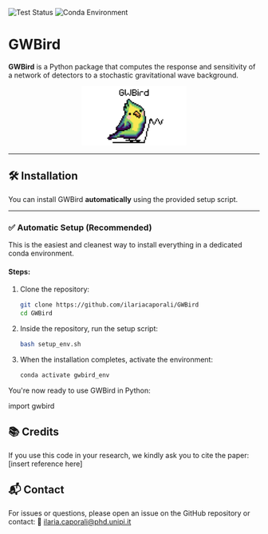 ![Test Status](https://img.shields.io/badge/Tests-Passed-brightgreen)
![Conda Environment](https://img.shields.io/badge/environment-conda-green?logo=anaconda)


# GWBird 


**GWBird** is a Python package that computes the response and sensitivity of a network of detectors to a stochastic gravitational wave background.

<p align='center'>
   <img src='GWBirdlogo.png' alt='logo' width='210'>
</p>

---

## 🛠 Installation

You can install GWBird **automatically** using the provided setup script.

---

### ✅ Automatic Setup (Recommended)

This is the easiest and cleanest way to install everything in a dedicated conda environment.

#### Steps:

1. Clone the repository:

   ```bash
   git clone https://github.com/ilariacaporali/GWBird
   cd GWBird

2. Inside the repository, run the setup script:

   ```bash
   bash setup_env.sh

3. When the installation completes, activate the environment:

   ```bash
   conda activate gwbird_env

You're now ready to use GWBird in Python:

import gwbird

## 📚 Credits
If you use this code in your research, we kindly ask you to cite the paper: [insert reference here]


## 📬 Contact
For issues or questions, please open an issue on the GitHub repository or contact:
📧 ilaria.caporali@phd.unipi.it

